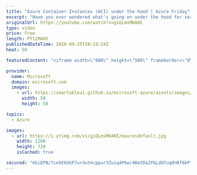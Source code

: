 ```yaml
---
title: "Azure Container Instances (ACI) under the hood | Azure Friday"
excerpt: "Have you ever wondered what's going on under the hood for serverless offerings like Azure Container Instances? MacKenzie Olson shows Scott Hanselman the latest innovations in the infrastructure that powers ACI and a peek at the product roadmap, including a demo of the managed identity experience coming"
originalUrl: https://youtube.com/watch?v=giQLmxMKAKE
type: video
price: Free
length: PT12M40S
publishedDateTime: 2020-09-25T20:19:24Z
heat: 50

featuredContent: "<iframe width=\"800\" height=\"500\" frameborder=\"0\" src=\"https://www.youtube.com/embed/giQLmxMKAKE\" allow=\"accelerometer; autoplay; encrypted-media; gyroscope; picture-in-picture\" allowfullscreen></iframe>"

provider:
  name: Microsoft
  domain: microsoft.com
  images:
    - url: https://smartableai.github.io/microsoft-azure/assets/images/organizations/microsoft.com-50x50.jpg
      width: 50
      height: 50

topics:
  - Azure

images:
  - url: https://i.ytimg.com/vi/giQLmxMKAKE/maxresdefault.jpg
    width: 1280
    height: 720
    isCached: true

secured: "m5iEPN/7cekE6G6P7u+3utmcppur3Zuiq4P6w/4WaYDaIPGLd8TuqdnRf6kPfHxxPOujLQx1ZNRdfZBLFNq9AyfvYMNg7K3x2iVU0NeG+RWBWIwujeKak5B7mbdO9F+iBGX0+S9hAW+MIF6u8r0mLxG74QpGEIXCXlYykhdYcqzmAzBWuB/oZ+d+3LBoQTpv50knV85KF2n6vVXBqHlgMIgDSK/AHuc5EdFuSmVlhXt7TQczi1QdKhLu/mxo2BBAmk0w2yqtpJCBRnppEV6iE6FENfoHJCtaGj6GBUhRQUU4awDdpHoICON32+HEwuj0hQqmvDNouc4uPc6dzt02v96FJOGlfZqjpc6D9xxIveJ8483rYLbqzH5zAbM+qyM/9YNiT6HASfhpZ8Bwh0RQkADiM53ze0nY+bKKrwY++is=;0NZxVgckhy+gON5gFixptw=="
---
```


